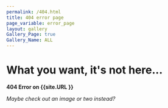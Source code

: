 ```yaml
---
permalink: /404.html
title: 404 error page
page_variable: error_page
layout: gallery
Gallery_Page: true
Gallery_Name: ALL
---
```



# What you want, it's not here...

**404 Error on  {{site.URL }}**
 
*Maybe check out an image or two instead?*

